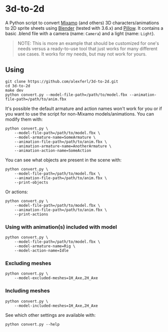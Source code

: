 # 3d-to-2d
A Python script to convert [Mixamo](https://www.mixamo.com) (and others) 3D characters/animations to 2D sprite sheets using [Blender](https://docs.blender.org/api/current/info_quickstart.html) (tested with 3.6.x) and [Pillow](https://python-pillow.org/).
It contains a basic .blend file with a camera (name: `Camera`) and a light (name: `Light`).

> NOTE: This is more an example that should be customized for one's needs versus a ready-to-use tool that just works for many different use cases.
> It works for my needs, but may not work for yours.

## Using
```shell
git clone https://github.com/alexferl/3d-to-2d.git
cd 3d-to-2d
make dev
python convert.py --model-file-path=/path/to/model.fbx --animation-file-path=/path/to/anim.fbx
```

It's possible the default armature and action names won't work for you or if you want to use the script for non-Mixamo models/animations. You can modify them with:
```shell
python convert.py \
    --model-file-path=/path/to/model.fbx \
    --model-armature-name=SomeArmature \
    --animation-file-path=/path/to/anim.fbx \
    --animation-armature-name=AnotherArmature \
    --animation-action-name=SomeAction
```

You can see what objects are present in the scene with:
```shell
python convert.py \
    --model-file-path=/path/to/model.fbx \
    --animation-file-path=/path/to/anim.fbx \
    --print-objects
```

Or actions:
```shell
python convert.py \
    --model-file-path=/path/to/model.fbx \
    --animation-file-path=/path/to/anim.fbx \
    --print-actions
```

### Using with animation(s) included with model
```shell
python convert.py \
    --model-file-path=/path/to/model.fbx \
    --model-armature-name=Rig \
    --model-action-name=Idle
```

### Excluding meshes
```shell
python convert.py \
    --model-excluded-meshes=1H_Axe,2H_Axe
```

### Including meshes
```shell
python convert.py \
    --model-included-meshes=1H_Axe,2H_Axe
```

See which other settings are available with:
```shell
python convert.py --help
```
